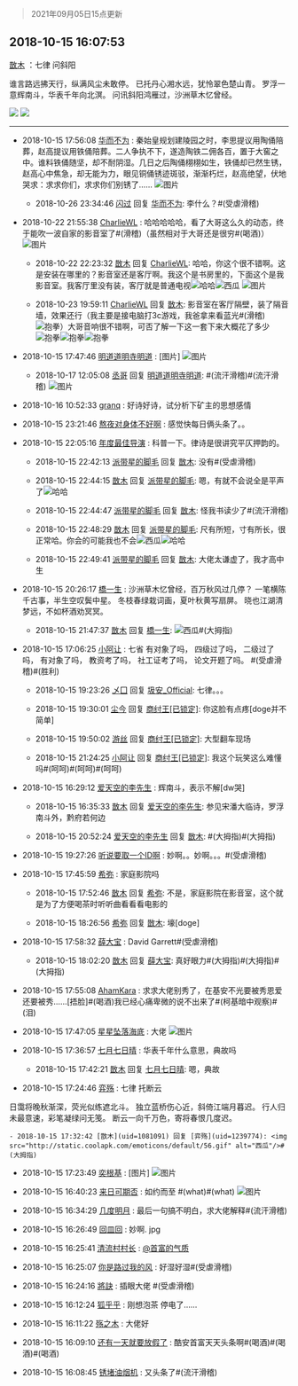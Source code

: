 > 2021年09月05日15点更新
<link rel="stylesheet" href="https://cdn.jsdelivr.net/gh/taotie6/sampleJSON@main/css/photo_show.css">


 ## 2018-10-15 16:07:53 

 [㪚木](https://www.coolapk.com/feed/8553113?shareKey=NzA3Y2FjY2E3OTgyNjEzMTc0NGQ~) ：七律  问斜阳

谁言路远拂天行，纵满风尘未敢停。
已托丹心湘水远，犹怜翠色楚山青。
罗浮一意辉南斗，华表千年向北溟。
问讯斜阳鸿雁过，沙洲草木忆曾经。 

<div class="album">
<img class="img-item" src="https://image.coolapk.com/feed/2018/1015/16/1081091_1539590866_7101@1080x1920.jpg" />
<img class="img-item" src="https://image.coolapk.com/feed/2018/1015/16/1081091_1539590871_7856@1080x1920.jpg" />
</div>

 ------- 

- 2018-10-15 17:56:08 [华而不为](uid=1212555) : 秦始皇规划建陵园之时，李思提议用陶俑陪葬，赵高提议用铁俑陪葬。二人争执不下，遂造陶铁二佣各百，置于大窖之中。谁料铁俑随坚，却不耐阴湿。几日之后陶俑栩栩如生，铁俑却已然生锈，赵高心中焦急，却无能为力，眼见铜俑锈迹斑驳，渐渐朽烂，赵高绝望，伏地哭求：求求你们，求求你们别锈了…… ![图片](https://image.coolapk.com/feed/2018/1015/17/1212555_1539597367_1768@82x82.jpg)

    - 2018-10-26 23:34:46 [闪过](uid=1781002) 回复 [华而不为](uid=1212555): 李什么？#(受虐滑稽) 

- 2018-10-22 21:55:38 [CharlieWL](uid=1533050) : 哈哈哈哈哈，看了大哥这么久的动态，终于能吹一波自家的影音室了#(滑稽)（虽然相对于大哥还是很穷#(喝酒)） ![图片](https://image.coolapk.com/feed/2018/1022/21/1533050_1540216537_1393@640x640.jpg)

    - 2018-10-22 22:23:32 [㪚木](uid=1081091) 回复 [CharlieWL](uid=1533050): 哈哈，你这个很不错啊。这是安装在哪里的？影音室还是客厅啊。我这个是书房里的，下面这个是我影音室。我客厅里没有装，客厅就是普通电视<img src="http://static.coolapk.com/emoticons/default/13.gif" alt="哈哈"/><img src="http://static.coolapk.com/emoticons/default/56.gif" alt="西瓜"/> ![图片](https://image.coolapk.com/feed/2018/1022/22/1081091_1540218210_9715@1428x960.jpg)

    - 2018-10-23 19:59:11 [CharlieWL](uid=1533050) 回复 [㪚木](uid=1081091): 影音室在客厅隔壁，装了隔音墙，效果还行（我主要是接电脑打3c游戏，我爸拿来看蓝光#(滑稽)<img src="http://static.coolapk.com/emoticons/default/83.gif" alt="抱拳"/>）大哥音响很不错啊，可否了解一下这一套下来大概花了多少<img src="http://static.coolapk.com/emoticons/default/83.gif" alt="抱拳"/><img src="http://static.coolapk.com/emoticons/default/83.gif" alt="抱拳"/><img src="http://static.coolapk.com/emoticons/default/83.gif" alt="抱拳"/> 

- 2018-10-15 17:47:46 [明道道明寺明道](uid=1968008) : [图片] ![图片](https://image.coolapk.com/feed/2018/1015/17/1968008_1539596864_056@339x387.gif)

    - 2018-10-17 12:05:08 [丞哥](uid=2040038) 回复 [明道道明寺明道](uid=1968008): #(流汗滑稽)#(流汗滑稽) ![图片](https://image.coolapk.com/feed/2018/1017/12/2040038_1539749105_5934@221x308.gif)

- 2018-10-16 10:52:33 [granq](uid=791172) : 好诗好诗，试分析下矿主的思想感情 

- 2018-10-15 23:21:46 [熬夜对身体不好啊](uid=1541994) : 感觉快每日俩头条了。。 

- 2018-10-15 22:05:16 [年度最佳导演](uid=1519815) : 科普一下。律诗是很讲究平仄押韵的。 

    - 2018-10-15 22:42:13 [派带星的脚毛](uid=1014357) 回复 [㪚木](uid=1081091): 没有#(受虐滑稽) 

    - 2018-10-15 22:44:15 [㪚木](uid=1081091) 回复 [派带星的脚毛](uid=1014357): 嗯，有就不会说全是平声了<img src="http://static.coolapk.com/emoticons/default/13.gif" alt="哈哈"/> 

    - 2018-10-15 22:44:47 [派带星的脚毛](uid=1014357) 回复 [㪚木](uid=1081091): 怪我书读少了#(流汗滑稽) 

    - 2018-10-15 22:48:29 [㪚木](uid=1081091) 回复 [派带星的脚毛](uid=1014357): 尺有所短，寸有所长，很正常哈。你会的可能我也不会<img src="http://static.coolapk.com/emoticons/default/56.gif" alt="西瓜"/><img src="http://static.coolapk.com/emoticons/default/13.gif" alt="哈哈"/> 

    - 2018-10-15 22:49:41 [派带星的脚毛](uid=1014357) 回复 [㪚木](uid=1081091): 大佬太谦虚了，我才高中生 

- 2018-10-15 20:26:17 [橋一生](uid=1554260) : 沙洲草木忆曾经，百万秋风过几停？
一笔横陈千古事，半生空叹鬓中星。
冬枝春绿栽词画，夏叶秋黄写扇屏。
晓也江湖清梦远，不如杯酒劝冥冥。 

    - 2018-10-15 21:47:37 [㪚木](uid=1081091) 回复 [橋一生](uid=1554260): <img src="http://static.coolapk.com/emoticons/default/56.gif" alt="西瓜"/>#(大拇指) 

- 2018-10-15 17:06:25 [小阿让](uid=743641) : 七省
有对象了吗，
四级过了吗，
二级过了吗，
有对象了吗，
教资考了吗，
社工证考了吗，
论文开题了吗。
#(受虐滑稽)#(胜利) 

    - 2018-10-15 19:23:26 [乄囗](uid=759206) 回复 [圾安_Official](uid=655212): 七律。。。 

    - 2018-10-15 19:30:01 [尘今](uid=1014884) 回复 [商纣王[已锁定]](uid=1092869): 你这脸有点疼[doge并不简单] 

    - 2018-10-15 19:50:02 [游丝](uid=706834) 回复 [商纣王[已锁定]](uid=1092869): 大型翻车现场 

    - 2018-10-15 21:24:25 [小阿让](uid=743641) 回复 [商纣王[已锁定]](uid=1092869): 我这个玩笑这么难懂吗#(呵呵)#(呵呵)#(呵呵) 

- 2018-10-15 16:29:12 [爱天空的李先生](uid=742635) : 辉南斗，表示不解[dw哭] 

    - 2018-10-15 16:35:33 [㪚木](uid=1081091) 回复 [爱天空的李先生](uid=742635): 参见宋潘大临诗，罗浮南斗外，黔府若何边 

    - 2018-10-15 20:52:24 [爱天空的李先生](uid=742635) 回复 [㪚木](uid=1081091): #(大拇指)#(大拇指) 

- 2018-10-15 19:27:26 [听说要取一个ID啊](uid=1084033) : 妙啊。。妙啊。。。#(受虐滑稽) 

- 2018-10-15 17:45:59 [希弥](uid=784276) : 家庭影院吗 

    - 2018-10-15 17:52:46 [㪚木](uid=1081091) 回复 [希弥](uid=784276): 不是，家庭影院在影音室，这个就是为了方便喝茶时听听曲看看看电影的 

    - 2018-10-15 18:26:56 [希弥](uid=784276) 回复 [㪚木](uid=1081091): 壕[doge] 

- 2018-10-15 17:58:32 [薛大宝](uid=441840) : David Garrett#(受虐滑稽) 

    - 2018-10-15 18:02:20 [㪚木](uid=1081091) 回复 [薛大宝](uid=441840): 真好眼力#(大拇指)#(大拇指)#(大拇指) 

- 2018-10-15 17:55:08 [AhamKara](uid=838821) : 求求大佬别秀了，在基安不光要被秀恩爱还要被秀……[捂脸]#(喝酒)我已经心痛卑微的说不出来了#(柯基暗中观察)#(泪) 

- 2018-10-15 17:47:05 [星星坠落海底](uid=1156024) : 大佬 ![图片](https://image.coolapk.com/feed/2018/1015/17/1156024_1539596823_293@198x198.jpg)

- 2018-10-15 17:36:57 [七月七日晴](uid=780357) : 华表千年什么意思，典故吗 

    - 2018-10-15 17:42:21 [㪚木](uid=1081091) 回复 [七月七日晴](uid=780357): 嗯，典故 

- 2018-10-15 17:24:46 [弈殇](uid=1239774) : 七律  托断云

日霭将晚秋渐深，荧光似练遮北斗。
独立蓝桥伤心近，斜倚江端月暮迟。
行人归未最意速，彩笔凝绿问无笺。
断云一向千万色，寄将春恨几度迟。 

    - 2018-10-15 17:32:42 [㪚木](uid=1081091) 回复 [弈殇](uid=1239774): <img src="http://static.coolapk.com/emoticons/default/56.gif" alt="西瓜"/>#(大拇指) 

- 2018-10-15 17:23:49 [奕根基](uid=786346) : [图片] ![图片](https://image.coolapk.com/feed/2018/1015/17/786346_1539595427_4681@843x722.jpg)

- 2018-10-15 16:40:23 [来日可期否](uid=1104212) : 如约而至 #(what)#(what) ![图片](https://image.coolapk.com/feed/2018/1015/16/1104212_1539592822_0359@120x120.gif)

- 2018-10-15 16:34:29 [几度明月](uid=1907488) : 最后一句搞不明白，求大佬解释#(流汗滑稽) 

- 2018-10-15 16:26:49 [回皿回](uid=1430084) : 妙啊. jpg 

- 2018-10-15 16:25:41 [清流村村长](uid=1056367) : <a class="feed-link-uname" href="/u/首富的气质">@首富的气质</a> 

- 2018-10-15 16:25:07 [你是路过我的风](uid=1497416) : 好湿好湿#(受虐滑稽) 

- 2018-10-15 16:24:16 [將訣](uid=730060) : 插眼大佬 #(受虐滑稽) 

- 2018-10-15 16:12:24 [狐乎乎](uid=967562) : 刚想泡茶 停电了…… 

- 2018-10-15 16:11:22 [殇之木](uid=1085570) : 大佬好 

- 2018-10-15 16:09:10 [还有一天就要放假了](uid=528028) : 酷安首富天天头条啊#(喝酒)#(喝酒)#(喝酒) 

- 2018-10-15 16:08:45 [锈堵油烟机](uid=1631444) : 又头条了#(流汗滑稽) 

